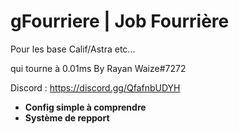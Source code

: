 # gFourriere | Job Fourrière

Pour les base Calif/Astra etc...

qui tourne à 0.01ms By Rayan Waize#7272

Discord : https://discord.gg/QfafnbUDYH

- __Config simple à comprendre__
- __Système de repport__
